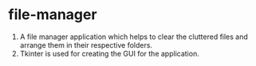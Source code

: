 # file-manager
1. A file manager application which helps to clear the cluttered files and arrange them in their respective folders.
2. Tkinter is used for creating the GUI for the application.
